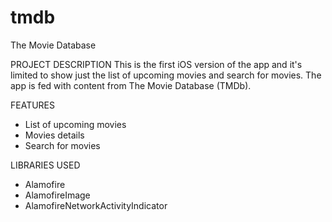 # tmdb
The Movie Database

PROJECT DESCRIPTION
This is the first iOS version of the app and it's limited to show just the list of upcoming movies and search for movies.
The app is fed with content from ​The Movie Database (TMDb)​.

FEATURES
- List of upcoming movies
- Movies details
- Search for movies

LIBRARIES USED
- Alamofire
- AlamofireImage
- AlamofireNetworkActivityIndicator





